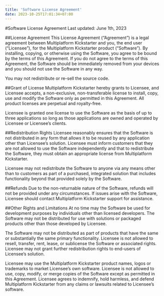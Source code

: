 ```yaml
---
title: 'Software License Agreement'
date: 2023-10-25T17:01:34+07:00
---
```


#Software License Agreement
Last updated: June 1th, 2023

##License Agreement
This License Agreement (“Agreement”) is a legal agreement between Multiplatform Kickstarter and you, the end user (“Licensee”), for the Multiplatform Kickstarter product (“Software”). By installing, copying, or otherwise using the Software, you agree to be bound by the terms of this Agreement. If you do not agree to the terms of this Agreement, the Software should be immediately removed from your devices and you should not use the Software in any way.

You may not redistribute or re-sell the source code.

##Grant of License
Multiplatform Kickstarter hereby grants to Licensee, and Licensee accepts, a non-exclusive, non-transferable license to install, copy, use and modify the Software only as permitted in this Agreement. All product licenses are perpetual and royalty-free.

Licensee is granted one license to use the Software as the basis of up to three applications so long as those applications are owned and operated by Licensee or Licensee’s clients.

##Redistribution Rights
Licensee reasonably ensures that the Software is not distributed in any form that allows it to be reused by any application other than Licensee’s solution. Licensee must inform customers that they are not allowed to use the Software independently and that to redistribute the Software, they must obtain an appropriate license from Multiplatform Kickstarter.

Licensee may not redistribute the Software to anyone via any means other than to customers as part of a purchased, integrated solution that includes functionality beyond that provided solely by the Software.

##Refunds
Due to the non-returnable nature of the Software, refunds will not be provided under any circumstances. If issues arise with the Software, Licensee should contact Multiplatform Kickstarter support for assistance.

##Other Rights and Limitations
At no time may the Software be used for development purposes by individuals other than licensed developers. The Software may not be distributed for use with solutions or packaged products other than those developed by Licensee.

The Software may not be distributed as part of products that have the same or substantially the same primary functionality. Licensee is not allowed to resell, transfer, rent, lease, or sublicense the Software or associated rights. Licensee may not grant further redistribution rights to end-users of Licensee’s solution.

Licensee may use the Multiplatform Kickstarter product names, logos or trademarks to market Licensee’s own software. Licensee is not allowed to use, copy, modify, or merge copies of the Software except as permitted in this Agreement. Licensee agrees to indemnify, hold harmless, and defend Multiplatform Kickstarter from any claims or lawsuits related to Licensee’s software.
